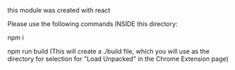 this module was created with react

Please use the following commands INSIDE this directory:

npm i

npm run build (This will create a ./build file, which you will use as the directory for selection for "Load Unpacked" in the Chrome Extension page)